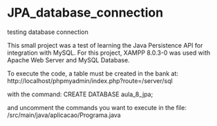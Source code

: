 # JPA_database_connection
testing database connection

This small project was a test of learning the Java Persistence API for integration with MySQL.
For this project, XAMPP 8.0.3-0 was used with Apache Web Server and MySQL Database.

To execute the code, a table must be created in the bank at:
http://localhost/phpmyadmin/index.php?route=/server/sql

with the command:
CREATE DATABASE aula_8_jpa;

and uncomment the commands you want to execute in the file:
/src/main/java/aplicacao/Programa.java
